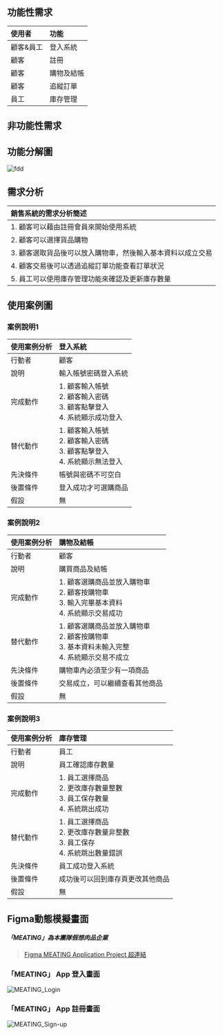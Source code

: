 ## 功能性需求
|使用者|功能|
|:-----|:-----|
|顧客&員工|登入系統|
|顧客|註冊|
|顧客|購物及結帳|
|顧客|追縱訂單|
|員工|庫存管理|

## 非功能性需求

## 功能分解圖
![fdd](https://github.com/C110134148/T15nT1/blob/1d5b3d21f1b6b20c7182593105c36b25c306304e/FDD_update.jpg)

## 需求分析

|銷售系統的需求分析簡述|
|:-----|
|1. 顧客可以藉由註冊會員來開始使用系統|
|2. 顧客可以選擇貨品購物|
|3. 顧客選取貨品後可以放入購物車，然後輸入基本資料以成立交易|
|4. 顧客交易後可以透過追縱訂單功能查看訂單狀況|
|5. 員工可以使用庫存管理功能來確認及更新庫存數量|

## 使用案例圖

### 案例說明1
|   使用案例分析   |  登入系統   |
| :--------|:-------|
| 行動者  | 顧客  |
| 說明 |  輸入帳號密碼登入系統 |
| 完成動作 | 1. 顧客輸入帳號<br>2. 顧客輸入密碼<br>3. 顧客點擊登入<br>4. 系統顯示成功登入 |
| 替代動作 | 1. 顧客輸入帳號<br>2. 顧客輸入密碼<br>3. 顧客點擊登入<br>4. 系統顯示無法登入 |
| 先決條件  |  帳號與密碼不可空白 |
| 後置條件 | 登入成功才可選購商品 |
| 假設 | 無 |

### 案例說明2
|   使用案例分析   |  購物及結帳  |
| :--------|:-------|
| 行動者  | 顧客  |
| 說明 |  購買商品及結帳 |
| 完成動作 | 1. 顧客選購商品並放入購物車<br>2. 顧客按購物車<br>3. 輸入完畢基本資料<br>4. 系統顯示交易成功 |
| 替代動作 | 1. 顧客選購商品並放入購物車<br>2. 顧客按購物車<br>3. 基本資料未輸入完整<br>4. 系統顯示交易不成立 |
| 先決條件  |  購物車內必須至少有一項商品 |
| 後置條件 | 交易成立，可以繼續查看其他商品 |
| 假設 | 無 |

### 案例說明3
|   使用案例分析   |  庫存管理   |
| :--------|:-------|
| 行動者  | 員工  |
| 說明 |  員工確認庫存數量 |
| 完成動作 | 1. 員工選擇商品<br>2. 更改庫存數量整數<br>3. 員工保存數量<br>4. 系統跳出成功 |
| 替代動作 | 1. 員工選擇商品<br>2. 更改庫存數量非整數<br>3. 員工保存<br>4. 系統跳出數量錯誤 |
| 先決條件  |  員工成功登入系統 |
| 後置條件 | 成功後可以回到庫存頁更改其他商品 |
| 假設 | 無 |

## Figma動態模擬畫面
#### *「MEATING」為本團隊假想肉品企業*
> [Figma MEATING Application Project 超連結](https://www.figma.com/file/GJyeRDHXgLlhTfAPyBdDnj/MEATING-Application-Project?type=design&node-id=0%3A1&mode=design&t=DySyFQmsp5VX9eTY-1)
### 「MEATING」 App 登入畫面
![MEATING_Login](App-Pictures/MEATING-App_Login.jpeg)

### 「MEATING」 App 註冊畫面
![MEATING_Sign-up](App-Pictures/MEATING-App_Sign-up.jpeg)
